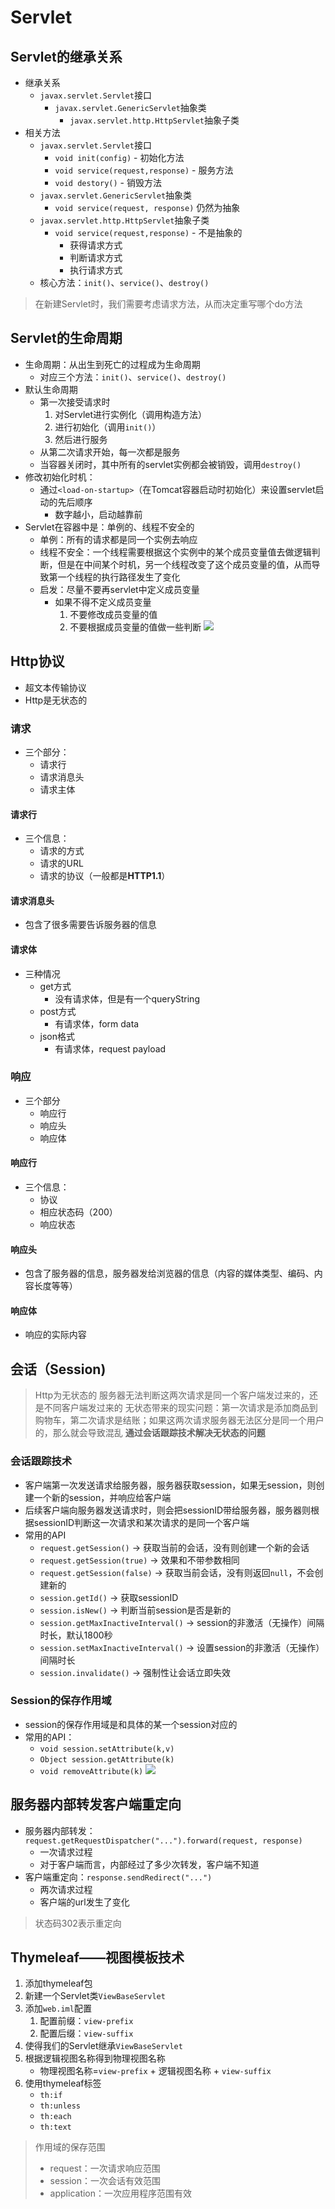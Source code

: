 # Servlet
## Servlet的继承关系
- 继承关系
	- `javax.servlet.Servlet`接口
		- `javax.servlet.GenericServlet`抽象类
			- `javax.servlet.http.HttpServlet`抽象子类
- 相关方法
	- `javax.servlet.Servlet`接口
		- `void init(config)` - 初始化方法
		- `void service(request,response)` - 服务方法
		- `void destory()` - 销毁方法
	- `javax.servlet.GenericServlet`抽象类
		- `void service(request, response)` 仍然为抽象
	- `javax.servlet.http.HttpServlet`抽象子类
		- `void service(request,response)` - 不是抽象的
			- 获得请求方式
			- 判断请求方式
			- 执行请求方式
	- 核心方法：`init()`、`service()`、`destroy()`
> 在新建Servlet时，我们需要考虑请求方法，从而决定重写哪个do方法

## Servlet的生命周期
- 生命周期：从出生到死亡的过程成为生命周期
	- 对应三个方法：`init()`、`service()`、`destroy()`
- 默认生命周期
	- 第一次接受请求时
		1. 对Servlet进行实例化（调用构造方法）
		2. 进行初始化（调用`init()`）
		3. 然后进行服务
	- 从第二次请求开始，每一次都是服务
	- 当容器关闭时，其中所有的servlet实例都会被销毁，调用`destroy()`
- 修改初始化时机：
	- 通过`<load-on-startup>`（在Tomcat容器启动时初始化）来设置servlet启动的先后顺序
		- 数字越小，启动越靠前
- Servlet在容器中是：单例的、线程不安全的
	- 单例：所有的请求都是同一个实例去响应
	- 线程不安全：一个线程需要根据这个实例中的某个成员变量值去做逻辑判断，但是在中间某个时机，另一个线程改变了这个成员变量的值，从而导致第一个线程的执行路径发生了变化
	- 启发：尽量不要再servlet中定义成员变量
		- 如果不得不定义成员变量
			1. 不要修改成员变量的值
			2. 不要根据成员变量的值做一些判断
![](https://raw.githubusercontent.com/alwaysmissin/picgo/main/20221013200347.png)


## Http协议
- 超文本传输协议
- Http是无状态的
### 请求
- 三个部分：
	- 请求行
	- 请求消息头
	- 请求主体
#### 请求行
- 三个信息：
	- 请求的方式
	- 请求的URL
	- 请求的协议（一般都是**HTTP1.1**）
#### 请求消息头
- 包含了很多需要告诉服务器的信息

#### 请求体
- 三种情况
	- get方式
		- 没有请求体，但是有一个queryString
	- post方式
		- 有请求体，form data
	- json格式
		- 有请求体，request payload
### 响应
- 三个部分
	- 响应行
	- 响应头
	- 响应体
#### 响应行
- 三个信息：
	- 协议
	- 相应状态码（200）
	- 响应状态
#### 响应头
- 包含了服务器的信息，服务器发给浏览器的信息（内容的媒体类型、编码、内容长度等等）

#### 响应体
- 响应的实际内容

## 会话（Session)
> Http为无状态的
> 服务器无法判断这两次请求是同一个客户端发过来的，还是不同客户端发过来的
> 无状态带来的现实问题：第一次请求是添加商品到购物车，第二次请求是结账；如果这两次请求服务器无法区分是同一个用户的，那么就会导致混乱
> **通过会话跟踪技术解决无状态的问题**

### 会话跟踪技术
- 客户端第一次发送请求给服务器，服务器获取session，如果无session，则创建一个新的session，并响应给客户端
- 后续客户端向服务器发送请求时，则会把sessionID带给服务器，服务器则根据sessionID判断这一次请求和某次请求的是同一个客户端
- 常用的API
	- `request.getSession()` -> 获取当前的会话，没有则创建一个新的会话
	- `request.getSession(true)` -> 效果和不带参数相同
	- `request.getSession(false)` -> 获取当前会话，没有则返回`null`，不会创建新的
	- `session.getId()` -> 获取sessionID
	- `session.isNew()` -> 判断当前session是否是新的
	- `session.getMaxInactiveInterval()` -> session的非激活（无操作）间隔时长，默认1800秒
	- `session.setMaxInactiveInterval()` -> 设置session的非激活（无操作）间隔时长
	- `session.invalidate()` -> 强制性让会话立即失效

### Session的保存作用域
- session的保存作用域是和具体的某一个session对应的
- 常用的API：
	- `void session.setAttribute(k,v)`
	- `Object session.getAttribute(k)`
	- `void removeAttribute(k)`
![](https://raw.githubusercontent.com/alwaysmissin/picgo/main/20221013200424.png)


## 服务器内部转发客户端重定向
- 服务器内部转发：`request.getRequestDispatcher("...").forward(request, response)`
	- 一次请求过程
	- 对于客户端而言，内部经过了多少次转发，客户端不知道
- 客户端重定向：`response.sendRedirect("...")`
	- 两次请求过程
	- 客户端的url发生了变化
> 状态码302表示重定向



## Thymeleaf——视图模板技术
1. 添加thymeleaf包
2. 新建一个Servlet类`ViewBaseServlet`
3. 添加`web.iml`配置
	1. 配置前缀：`view-prefix`
	2. 配置后缀：`view-suffix`
4. 使得我们的Servlet继承`ViewBaseServlet`
5. 根据逻辑视图名称得到物理视图名称
	- 物理视图名称=`view-prefix` + 逻辑视图名称 + `view-suffix`
6. 使用thymeleaf标签
	- `th:if`
	- `th:unless`
	- `th:each`
	- `th:text`

> 作用域的保存范围
> - request：一次请求响应范围
> - session：一次会话有效范围
> - application：一次应用程序范围有效